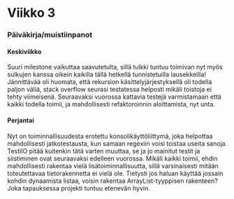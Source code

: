 # Viikko 3

### Päiväkirja/muistiinpanot

#### Keskiviikko

Suuri milestone vaikuttaa saavutetulta, sillä tulkki tuntuu toimivan nyt myös sulkujen kanssa oikein kaikilla tällä hetkellä tunnistetuilla lausekkeilla!
Jännittävää oli huomata, että rekursion käsittelyjärjestyksellä oli todella paljon väliä,
stack overflow seurasi testatessa helposti mikäli toistoja ei tehty viimeisenä.
Seuraavaksi vuorossa kattavia testejä varmistamaan että kaikki todella toimii, ja mahdollisesti refaktoroinnin aloittamista, nyt unta.

#### Perjantai

Nyt on toiminnallisuudesta erotettu konsolikäyttöliittymä, joka helpottaa mahdollisesti jatkotestausta, kun samaan regexiin voisi toistaa useita sanoja.
TestiIO pitää kuitenkin tätä varten muuttaa, se ja jo mainitut testit ja siistiminen ovat seuraavaksi edelleen vuorossa. Mikäli kaikki toimii,
ehdin mahdollisesti rakentaa vielä lisätoiminnallisuutta, sillä varsinaisesti mitään toteutettavaa tietorakennetta ei vielä ole.
Tietysti jos haluan käyttää jossain kohdin dynaamista listaa, voisin rakentaa ArrayList-tyyppisen rakenteen? Joka tapauksessa projekti tuntuu etenevän hyvin.

